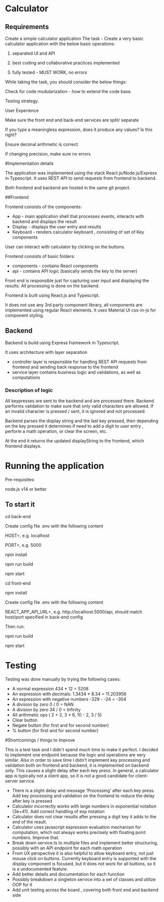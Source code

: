 # Calculator

## Requirements

Create a simple calculator application
The task - Create a very basic calculator application with the
below basic operations:

1) separated UI and API

2) best coding and collaborative practices implemented

3) fully tested - MUST WORK, no errors

While taking the task, you should consider the below things:

Check for code modularization - how to extend the code base.

Testing strategy.

User Experience

Make sure the front end and back-end services are split/ separate

If you type a meaningless expression, does it produce any values? Is this right?

Ensure decimal arithmetic is correct.

If changing precision, make sure no errors


#Implementation details

The application was implemented using the stack React.js/Node.js/Express in Typescript.
It uses REST API to send requests from frontend to backend.

Both frontend and backend are hosted in the same git project.


##Frontend

Frontend consists of the components:

* App - main application shell that processes events, interacts with backend and displays the result
* Display - displays the user entry and results
* Keyboard - renders calculator keyboard , consisting of set of Key components

User can interact with calculator by clicking on the buttons.


Frontend consists of basic folders:

* components - contains React components
* api - contains API logic (basically sends the key to the server) 

Front end is responsible just for capturing user input and displaying the results.
All processing is done on the backend.

Frontend is built using React.js and Typescript.

It does not use any 3rd party component library, all components are implemented using regular React elements.
It uses Material UI css-in-js for component styling.  


## Backend

Backend is build using Express framework in Typescript.

It uses architecture with layer separation

* controller layer is responsible for handling REST API requests from frontend and sending back response to the frontend
* service layer contains business logic and validations, as well as computations

### Description of logic

All keypresses are sent to the backend and are processed there.
Backend performs validation to make sure that only valid characters are allowed.
If an invalid character is pressed / sent, it is ignored and not processed.

Backend parses the display string and the last key pressed, then depending on the key pressed it 
determines if need to add a digit to user entry , perform a math operation, or clear the screen, etc.

At the end it returns the updated displayString to the frontend, which frontend displays.





# Running the application

Pre-requisites:

node.js v14 or better

## To start it


cd back-end

Create config file .env with the following content

HOST=<host or IP to bind server to>, e.g. localhost

PORT=<port for server to listen>, e.g. 5000

npm install

npm run build

npm start



cd front-end

npm install

Create config file .env with the following content

REACT_APP_API_URL=<url to back-end API service>, e.g. http://localhost:5000/api, should match host/port specified in back-end config


Then run:

npm run build

npm start


# Testing

Testing was done manually by trying the following cases:

* A normal expression  434 * 12 = 5208
* An expression with decimals:  1.3434 * 8.34 = 11.203956
* An expression with negative numbers  -329 - -24 = -304
* A division by zero 0 / 0 = NAN
* A division by zero 34 / 0 = Infinity
* All arithmetic ops ( 2 + 2, 3 * 6, 10 - 2, 3 / 5)
* Clear button
* Negate button (for first and for second number)
* % button (for first and for second number)


#Shortcomings / things to improve

This is a test task and I didn't spend much time to make it perfect.
I decided to implement one endpoint because the logic and operations are very similar.
Also in order to save time I didn't implement key processing and validation both on frontend and backend,
it is implemented on backend only. This causes a slight delay after each key press.
In general, a calculator app is typically not a client app, so it is not a good candidate for client-server service. 


* There is a slight delay and message 'Processing' after each key press. Add key processing and validation on the frontend to reduce the delay after key is pressed
* Calculator incorrectly works with large numbers in exponential notation (3e+41). Add correct handling of exp notation
* Calculator does not clear results after pressing a digit key it adds to the end of the result.
* Calculator uses javascript expression evaluation mechanism for computation, which not always works precisely with floating point numbers. Improve that.
* Break down service.ts to multiple files and implement better structuring, possibly with an API endpoint for each math operation
* From UX perspective it is also helpful to allow keyboard entry, not just mouse click on buttons.
Currently keyboard entry is supported with the display component is focused, but it does not work for all buttons, so it is a undocumented feature.
* Add better details and documentation for each function
* Possibly breakdown a singleton service into a set of classes and utilize OOP for it
* Add unit testing across the board , covering both front end and backend side
